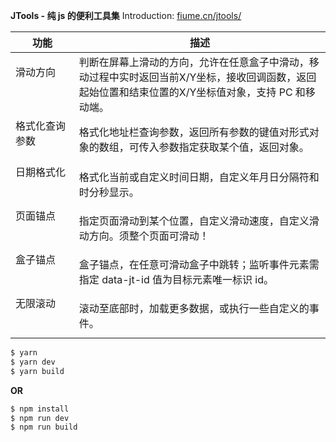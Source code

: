 **JTools - 纯 js 的便利工具集** Introduction: [fiume.cn/jtools/][1]

|  功能   | 描述  |
|  ----  | ----  |
| 滑动方向 &nbsp; &nbsp; &nbsp; &nbsp; &nbsp; &nbsp; &nbsp; &nbsp; &nbsp; &nbsp; &nbsp; &nbsp; &nbsp; &nbsp; &nbsp; &nbsp;  | 判断在屏幕上滑动的方向，允许在任意盒子中滑动，移动过程中实时返回当前X/Y坐标，接收回调函数，返回起始位置和结束位置的X/Y坐标值对象，支持 PC 和移动端。 |
| 格式化查询参数 &nbsp; &nbsp; &nbsp; &nbsp; &nbsp; &nbsp; &nbsp; &nbsp; &nbsp; &nbsp; &nbsp; &nbsp; &nbsp; &nbsp; &nbsp; &nbsp;  | 格式化地址栏查询参数，返回所有参数的键值对形式对象的数组，可传入参数指定获取某个值，返回对象。 |
| 日期格式化 &nbsp; &nbsp; &nbsp; &nbsp; &nbsp; &nbsp; &nbsp; &nbsp; &nbsp; &nbsp; &nbsp; &nbsp; &nbsp; &nbsp; &nbsp; &nbsp;  | 格式化当前或自定义时间日期，自定义年月日分隔符和时分秒显示。 |
| 页面锚点 &nbsp; &nbsp; &nbsp; &nbsp; &nbsp; &nbsp; &nbsp; &nbsp; &nbsp; &nbsp; &nbsp; &nbsp; &nbsp; &nbsp; &nbsp; &nbsp;  | 指定页面滑动到某个位置，自定义滑动速度，自定义滑动方向。须整个页面可滑动！ |
| 盒子锚点 &nbsp; &nbsp; &nbsp; &nbsp; &nbsp; &nbsp; &nbsp; &nbsp; &nbsp; &nbsp; &nbsp; &nbsp; &nbsp; &nbsp; &nbsp; &nbsp;  | 盒子锚点，在任意可滑动盒子中跳转；监听事件元素需指定 data-jt-id 值为目标元素唯一标识 id。 |
| 无限滚动 &nbsp; &nbsp; &nbsp; &nbsp; &nbsp; &nbsp; &nbsp; &nbsp; &nbsp; &nbsp; &nbsp; &nbsp; &nbsp; &nbsp; &nbsp; &nbsp;  | 滚动至底部时，加载更多数据，或执行一些自定义的事件。 |

```bash
$ yarn
$ yarn dev
$ yarn build
```

**OR**

```bash
$ npm install
$ npm run dev
$ npm run build
```

  [1]: http://www.fiume.cn/jtools/
